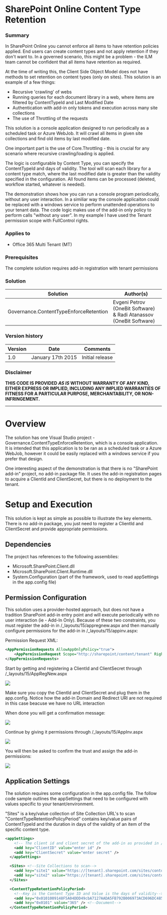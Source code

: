 # SharePoint Online Content Type Retention #

### Summary ###
In SharePoint Online you cannot enforce all items to have retention policies applied. End users can create content types and not apply retention if they don't want to. In a governed scenario, this might be a problem - the ILM team cannot be confident that all items have retention as required.

At the time of writing this, the Client Side Object Model does not have methods to set retention on content types (only on sites). This solution is an example of a few things:

- Recursive 'crawling' of webs
- Running queries for each document library in a web, where items are filtered by ContentTypeId and Last Modified Date
- Authentication with add-in only tokens and execution across many site collections
- The use of Throttling of the requests

This solution is a console application designed to run periodically as a scheduled task or Azure WebJob. It will crawl all items in given site collections and find old items by last modified date.

One important part is the use of Core.Throttling - this is crucial for any scenario where recursive crawling/loading is applied.

The logic is configurable by Content Type, you can specify the ContentTypeId and days of validity. The tool will scan each library for a content type match, where the last modified date is greater than the validity specified in the configuration. All found items can be processed (deleted, workflow started, whatever is needed).

The demonstration shows how you can run a console program periodically, without any user interaction. In a similiar way the console applicaiton could be replaced with a windows service to perform unattended operations to your tenant data. The code logic makes use of the add-in only policy to perform calls "without any user". In my example I have used the Tenant permission scope with FullControl rights.  

### Applies to ###
-  Office 365 Multi Tenant (MT)

### Prerequisites ###
The complete solution requires add-in registration with tenant permissions

### Solution ###
Solution | Author(s)
---------|----------
Governance.ContentTypeEnforceRetention | Evgeni Petrov (OneBit Software) & Radi Atanassov (OneBit Software)

### Version history ###
Version  | Date | Comments
---------| -----| --------
1.0  | January 17th 2015 | Initial release

### Disclaimer ###
**THIS CODE IS PROVIDED *AS IS* WITHOUT WARRANTY OF ANY KIND, EITHER EXPRESS OR IMPLIED, INCLUDING ANY IMPLIED WARRANTIES OF FITNESS FOR A PARTICULAR PURPOSE, MERCHANTABILITY, OR NON-INFRINGEMENT.**

----------

# Overview #
The solution has one Visual Studio project - Governance.ContentTypeEnforceRetention, which is a console application. It is intended that this application is to be ran as a scheduled task or a Azure WebJob, however it could be easily replaced with a windows service if you prefer that design.

One interesting aspect of the demonstration is that there is no "SharePoint add-in" project, no add-in package file. It uses the add-in registration pages to acquire a ClientId and ClientSecret, but there is no deployment to the tenant.

# Setup and Execution #
This solution is kept as simple as possible to illustrate the key elements. There is no add-in package, you just need to register a ClientId and ClientSecret and provide appropriate permissions.

## Dependencies ##
The project has references to the following assemblies:

- Microsoft.SharePoint.Client.dll
- Microsoft.SharePoint.Client.Runtime.dll
- System.Configuration (part of the framework, used to read appSettings in the app.config file)

## Permission Configuration ##
This solution uses a provider-hosted approach, but does not have a tradition SharePoint add-in entry point and will execute periodically with no user interaction (ie - Add-In Only). Because of these two constraints, you must register the add-in in /_layouts/15/appregnew.aspx and then manually configure permissions for the add-in in /_layouts/15/appinv.aspx:

Permission Request XML:

```XML
<AppPermissionRequests AllowAppOnlyPolicy="true">
    <AppPermissionRequest Scope="http://sharepoint/content/tenant" Right="FullControl" />
</AppPermissionRequests>
```
Start by getting and registering a ClientId and ClientSecret through /_layouts/15/AppRegNew.aspx

![](http://i.imgur.com/pEoS3qJ.png)

Make sure you copy the ClientId and ClientSecret and plug them in the app.config. Notice how the add-in Domain and Redirect URI are not required in this case beacuse we have no URL interaction

When done you will get a confirmation message:

![](http://i.imgur.com/pDVzYQk.png)

Continue by giving it permissions through /_layouts/15/AppInv.aspx

![](http://i.imgur.com/2GyqHtH.png)

You will then be asked to confirm the trust and assign the add-in permissions:

![](http://i.imgur.com/ZvgCKXl.png)


## Application Settings ##
The solution requires some configuration in the app.config file.
The follow code sample outlines the appSettings that need to be configured with values specific to your tenant/environment.

"Sites" is a key/value collection of Site Collection URL's to scan
"ContentTypeRetentionPolicyPeriod" contains key/value pairs of ContentTypeId and the duration in days of the validity of an item of the specific content type.

```XML
<appSettings>
    <!-- The client id and client secret of the add-in as provided in /_layouts/15/appregnew.aspx -->
    <add key="ClientID" value="enter id" />
    <add key="ClientSecret" value="enter secret" />
  </appSettings>

  <Sites> <!--Site Collections to scan-->
    <add key="site1" value="https://[tenant].sharepoint.com/sites/contoso"/>
    <add key="site2" value="https://[tenant].sharepoint.com/sites/contosobeta"/>
  </Sites>

  <ContentTypeRetentionPolicyPeriod>
    <!--Key is the Content Type ID and Value is the days of validity-->
    <add key="0x0101009148F5A04DDD49cbA7127AADA5FB792B006973ACD696DC4858A76371B2FB2F439A" value="183" /> <!--Audio-->
    <add key="0x0101" value="365" /> <!--Document-->
  </ContentTypeRetentionPolicyPeriod>
```
